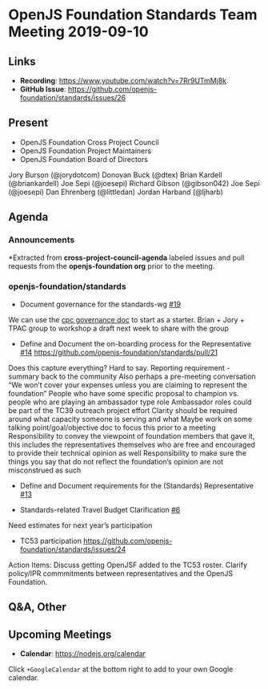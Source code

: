 # OpenJS Foundation Standards Team Meeting 2019-09-10

## Links

* **Recording**:  https://www.youtube.com/watch?v=7Rr9UTmMj8k
* **GitHub Issue**: https://github.com/openjs-foundation/standards/issues/26

## Present

* OpenJS Foundation Cross Project Council
* OpenJS Foundation Project Maintainers
* OpenJS Foundation Board of Directors

Jory Burson (@jorydotcom)
Donovan Buck (@dtex)
Brian Kardell (@briankardell)
Joe Sepi (@joesepi)
Richard Gibson (@gibson042)
Joe Sepi (@joesepi)
Dan Ehrenberg (@littledan)
Jordan Harband (@ljharb)

## Agenda

### Announcements
 
*Extracted from **cross-project-council-agenda** labeled issues and pull requests from the **openjs-foundation org** prior to the meeting.

### openjs-foundation/standards

* Document governance for the standards-wg [#19](https://github.com/openjs-foundation/standards/issues/19)

We can use the [cpc governance doc](https://github.com/openjs-foundation/cross-project-council/blob/master/GOVERNANCE.md) to start as a starter. 
Brian + Jory + TPAC group to workshop a draft next week to share with the group

* Define and Document the on-boarding process for the Representative [#14](https://github.com/openjs-foundation/standards/issues/14)
https://github.com/openjs-foundation/standards/pull/21

Does this capture everything?
Hard to say. Reporting requirement - summary back to the community
Also perhaps a pre-meeting conversation
“We won’t cover your expenses unless you are claiming to represent the foundation”
People who have some specific proposal to champion vs. people who are playing an ambassador type role
Ambassador roles could be part of the TC39 outreach project effort
Clarity should be required around what capacity someone is serving and what 
Maybe work on some talking point/goal/objective doc to focus this prior to a meeting
Responsibility to convey the viewpoint of foundation members that gave it, this includes the representatives themselves who are free and encouraged to provide their technical opinion as well
Responsibility to make sure the things you say that do not reflect the foundation’s opinion are not misconstrued as such

* Define and Document requirements for the (Standards) Representative  [#13](https://github.com/openjs-foundation/standards/issues/13)

* Standards-related Travel Budget Clarification [#6](https://github.com/openjs-foundation/standards/issues/6)

Need estimates for next year’s participation

* TC53 participation
https://github.com/openjs-foundation/standards/issues/24

Action Items: Discuss getting OpenJSF added to the TC53 roster. Clarify policy/IPR commmitments between representatives and the OpenJS Foundation. 

## Q&A, Other

## Upcoming Meetings

* **Calendar**: https://nodejs.org/calendar

Click `+GoogleCalendar` at the bottom right to add to your own Google calendar.


